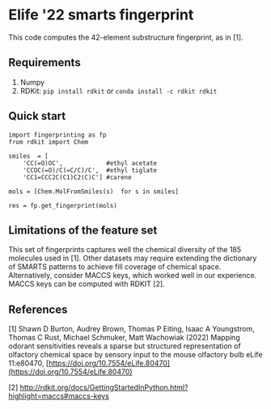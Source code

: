 # Elife '22 smarts fingerprint

This code computes the 42-element substructure fingerprint, as in \[1\].

## Requirements
1. Numpy
1. RDKit: `pip install rdkit` or `conda install -c rdkit rdkit`

## Quick start
```
import fingerprinting as fp
from rdkit import Chem

smiles  = [
	'CC(=O)OC',            #ethyl acetate
	'CCOC(=O)/C(=C/C)/C',  #ethyl tiglate
	'CC1=CCC2C(C1)C2(C)C'] #carene

mols = [Chem.MolFromSmiles(s)  for s in smiles]

res = fp.get_fingerprint(mols)

```

## Limitations of the feature set
This set of fingerprints captures well the chemical diversity of the 185 molecules used in [1]. Other datasets may require extending the dictionary of SMARTS patterns to achieve fill coverage of chemical space. Alternatively, consider MACCS keys, which worked well in our experience. MACCS keys can be computed with RDKIT \[2\].


## References
[1] Shawn D Burton, Audrey Brown, Thomas P Eiting, Isaac A Youngstrom, Thomas C Rust, Michael Schmuker, Matt Wachowiak (2022) Mapping odorant sensitivities reveals a sparse but structured representation of olfactory chemical space by sensory input to the mouse olfactory bulb eLife 11:e80470, [https://doi.org/10.7554/eLife.80470](https://doi.org/10.7554/eLife.80470)

[2] http://rdkit.org/docs/GettingStartedInPython.html?highlight=maccs#maccs-keys